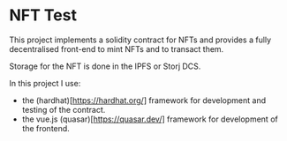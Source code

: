 # NFT Test

This project implements a solidity contract for NFTs and provides a fully decentralised front-end 
to mint NFTs and to transact them.

Storage for the NFT is done in the IPFS or Storj DCS.

In this project I use:

* the (hardhat)[https://hardhat.org/] framework for development and testing of the contract.
* the vue.js (quasar)[https://quasar.dev/] framework for development of the frontend.

